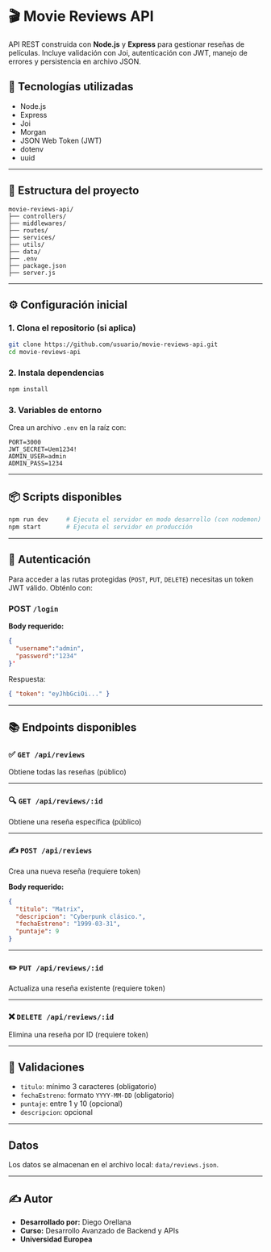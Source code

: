 # 🎬 Movie Reviews API

API REST construida con **Node.js** y **Express** para gestionar reseñas de películas. Incluye validación con Joi, autenticación con JWT, manejo de errores y persistencia en archivo JSON.

## 🚀 Tecnologías utilizadas

- Node.js
- Express
- Joi
- Morgan
- JSON Web Token (JWT)
- dotenv
- uuid

---

## 📁 Estructura del proyecto

```
movie-reviews-api/
├── controllers/
├── middlewares/
├── routes/
├── services/
├── utils/
├── data/
├── .env
├── package.json
├── server.js
```

---

## ⚙️ Configuración inicial

### 1. Clona el repositorio (si aplica)

```bash
git clone https://github.com/usuario/movie-reviews-api.git
cd movie-reviews-api
```

### 2. Instala dependencias

```bash
npm install
```

### 3. Variables de entorno

Crea un archivo `.env` en la raíz con:

```env
PORT=3000
JWT_SECRET=Uem1234!
ADMIN_USER=admin
ADMIN_PASS=1234
```

---

## 📦 Scripts disponibles

```bash
npm run dev     # Ejecuta el servidor en modo desarrollo (con nodemon)
npm start       # Ejecuta el servidor en producción
```

---

## 🔐 Autenticación

Para acceder a las rutas protegidas (`POST`, `PUT`, `DELETE`) necesitas un token JWT válido. Obténlo con:

### POST `/login`
**Body requerido:**
```json
{
  "username":"admin",
  "password":"1234"
}'
```

Respuesta:

```json
{ "token": "eyJhbGciOi..." }
```

---

## 📚 Endpoints disponibles

### ✅ `GET /api/reviews`
Obtiene todas las reseñas (público)

---

### 🔍 `GET /api/reviews/:id`
Obtiene una reseña específica (público)

---

### ✍️ `POST /api/reviews`
Crea una nueva reseña (requiere token)

**Body requerido:**
```json
{
  "titulo": "Matrix",
  "descripcion": "Cyberpunk clásico.",
  "fechaEstreno": "1999-03-31",
  "puntaje": 9
}
```

---

### ✏️ `PUT /api/reviews/:id`
Actualiza una reseña existente (requiere token)

---

### ❌ `DELETE /api/reviews/:id`
Elimina una reseña por ID (requiere token)

---

## 🧪 Validaciones

- `titulo`: mínimo 3 caracteres (obligatorio)
- `fechaEstreno`: formato `YYYY-MM-DD` (obligatorio)
- `puntaje`: entre 1 y 10 (opcional)
- `descripcion`: opcional

---

## Datos

Los datos se almacenan en el archivo local: `data/reviews.json`.

---

## ✍️ Autor

- **Desarrollado por:** Diego Orellana
- **Curso:** Desarrollo Avanzado de Backend y APIs
- **Universidad Europea**